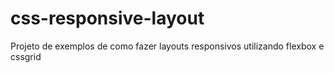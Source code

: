 # css-responsive-layout
Projeto de exemplos de como fazer layouts responsivos utilizando flexbox e cssgrid 
